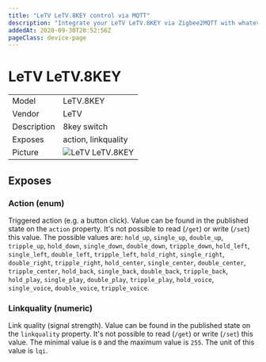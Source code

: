 ```yaml
---
title: "LeTV LeTV.8KEY control via MQTT"
description: "Integrate your LeTV LeTV.8KEY via Zigbee2MQTT with whatever smart home infrastructure you are using without the vendors bridge or gateway."
addedAt: 2020-09-30T20:52:56Z
pageClass: device-page
---
```


<!-- !!!! -->
<!-- ATTENTION: This file is auto-generated through docgen! -->
<!-- You can only edit the "Notes"-Section between the two comment lines "Notes BEGIN" and "Notes END". -->
<!-- Do not use h1 or h2 heading within "## Notes"-Section. -->
<!-- !!!! -->

# LeTV LeTV.8KEY

|     |     |
|-----|-----|
| Model | LeTV.8KEY  |
| Vendor  | LeTV  |
| Description | 8key switch |
| Exposes | action, linkquality |
| Picture | ![LeTV LeTV.8KEY](https://www.zigbee2mqtt.io/images/devices/LeTV.8KEY.jpg) |


<!-- Notes BEGIN: You can edit here. Add "## Notes" headline if not already present. -->



<!-- Notes END: Do not edit below this line -->

## Exposes

### Action (enum)
Triggered action (e.g. a button click).
Value can be found in the published state on the `action` property.
It's not possible to read (`/get`) or write (`/set`) this value.
The possible values are: `hold_up`, `single_up`, `double_up`, `tripple_up`, `hold_down`, `single_down`, `double_down`, `tripple_down`, `hold_left`, `single_left`, `double_left`, `tripple_left`, `hold_right`, `single_right`, `double_right`, `tripple_right`, `hold_center`, `single_center`, `double_center`, `tripple_center`, `hold_back`, `single_back`, `double_back`, `tripple_back`, `hold_play`, `single_play`, `double_play`, `tripple_play`, `hold_voice`, `single_voice`, `double_voice`, `tripple_voice`.

### Linkquality (numeric)
Link quality (signal strength).
Value can be found in the published state on the `linkquality` property.
It's not possible to read (`/get`) or write (`/set`) this value.
The minimal value is `0` and the maximum value is `255`.
The unit of this value is `lqi`.


